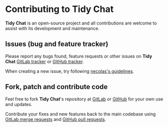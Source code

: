 # Contributing to Tidy Chat

**Tidy Chat** is an open-source project and all contributions are welcome to assist with its
development and maintenance.

## Issues (bug and feature tracker)

Please report any bugs found, feature requests or other issues on
**Tidy Chat** [GitLab tracker][gitlab-issues]
or [GitHub tracker][github-issues].

When creating a new issue, try following [necolas's guidelines][issue-guidelines].

## Fork, patch and contribute code

Feel free to fork **Tidy Chat**'s repository at [GitLab][bot-gitlab]
or [GitHub][bot-github] for your own use and updates.

Contribute your fixes and new features back to the main codebase using
[GitLab merge requests][gitlab-merge-requests]
and [GitHub pull requests][github-pull-requests].

[gitlab-issues]: https://gitlab.com/radio_rogal/tidy-chat/-/issues
[github-issues]: https://github.com/radio-rogal/tidy-chat/issues
[issue-guidelines]: http://github.com/necolas/issue-guidelines/#readme
[bot-gitlab]: https://gitlab.com/radio_rogal/tidy-chat/
[bot-github]: https://github.com/radio-rogal/tidy-chat/
[gitlab-merge-requests]: https://docs.gitlab.com/ee/user/project/merge_requests/creating_merge_requests.html
[github-pull-requests]: https://docs.github.com/en/github/collaborating-with-pull-requests/proposing-changes-to-your-work-with-pull-requests/creating-a-pull-request
